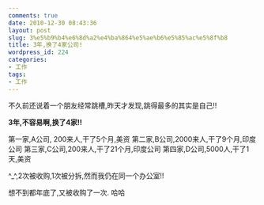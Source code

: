 ```yaml
---
comments: true
date: 2010-12-30 08:43:36
layout: post
slug: 3%e5%b9%b4%e6%8d%a2%e4%ba%864%e5%ae%b6%e5%85%ac%e5%8f%b8
title: 3年,换了4家公司!
wordpress_id: 224
categories:
- 工作
tags:
- 工作
---
```


不久前还说着一个朋友经常跳槽,昨天才发现,跳得最多的其实是自己!!

**3年,不容易啊,换了4家!!**

第一家,A公司, 200来人,干了5个月,美资
第二家,B公司,2000来人,干了9个月,印度公司
第三家,C公司,200来人,干了21个月,印度公司
第四家,D公司,5000人,干了1天,美资

^_^,2次被收购,1次被分拆,然而我仍在同一个办公室!!

想不到都年底了,又被收购了一次. 哈哈

